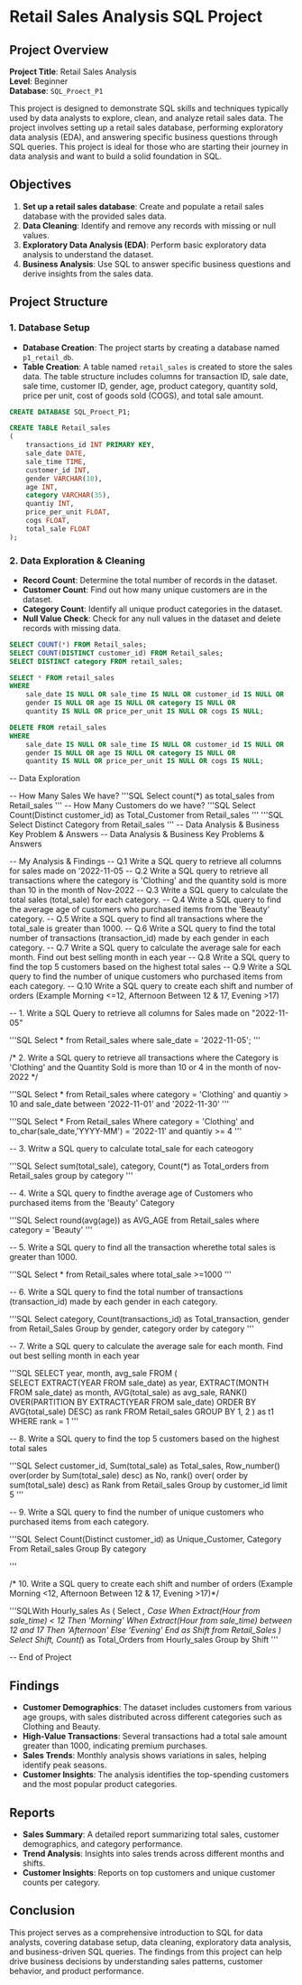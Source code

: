 # Retail Sales Analysis SQL Project

## Project Overview

**Project Title**: Retail Sales Analysis  
**Level**: Beginner  
**Database**: `SQL_Proect_P1`

This project is designed to demonstrate SQL skills and techniques typically used by data analysts to explore, clean, and analyze retail sales data. The project involves setting up a retail sales database, performing exploratory data analysis (EDA), and answering specific business questions through SQL queries. This project is ideal for those who are starting their journey in data analysis and want to build a solid foundation in SQL.

## Objectives

1. **Set up a retail sales database**: Create and populate a retail sales database with the provided sales data.
2. **Data Cleaning**: Identify and remove any records with missing or null values.
3. **Exploratory Data Analysis (EDA)**: Perform basic exploratory data analysis to understand the dataset.
4. **Business Analysis**: Use SQL to answer specific business questions and derive insights from the sales data.

## Project Structure

### 1. Database Setup

- **Database Creation**: The project starts by creating a database named `p1_retail_db`.
- **Table Creation**: A table named `retail_sales` is created to store the sales data. The table structure includes columns for transaction ID, sale date, sale time, customer ID, gender, age, product category, quantity sold, price per unit, cost of goods sold (COGS), and total sale amount.

```sql
CREATE DATABASE SQL_Proect_P1;

CREATE TABLE Retail_sales
(
    transactions_id INT PRIMARY KEY,
    sale_date DATE,	
    sale_time TIME,
    customer_id INT,	
    gender VARCHAR(10),
    age INT,
    category VARCHAR(35),
    quantiy INT,
    price_per_unit FLOAT,	
    cogs FLOAT,
    total_sale FLOAT
);
```

### 2. Data Exploration & Cleaning

- **Record Count**: Determine the total number of records in the dataset.
- **Customer Count**: Find out how many unique customers are in the dataset.
- **Category Count**: Identify all unique product categories in the dataset.
- **Null Value Check**: Check for any null values in the dataset and delete records with missing data.

```sql
SELECT COUNT(*) FROM Retail_sales;
SELECT COUNT(DISTINCT customer_id) FROM Retail_sales;
SELECT DISTINCT category FROM retail_sales;

SELECT * FROM retail_sales
WHERE 
    sale_date IS NULL OR sale_time IS NULL OR customer_id IS NULL OR 
    gender IS NULL OR age IS NULL OR category IS NULL OR 
    quantity IS NULL OR price_per_unit IS NULL OR cogs IS NULL;

DELETE FROM retail_sales
WHERE 
    sale_date IS NULL OR sale_time IS NULL OR customer_id IS NULL OR 
    gender IS NULL OR age IS NULL OR category IS NULL OR 
    quantity IS NULL OR price_per_unit IS NULL OR cogs IS NULL;
```
-- Data Exploration

-- How Many Sales We have?
'''SQL
Select count(*) as total_sales from Retail_sales
'''
-- How Many Customers do we have?
'''SQL
Select Count(Distinct customer_id) as Total_Customer from Retail_sales
'''
'''SQL
Select Distinct Category from Retail_sales
'''
-- Data Analysis & Business Key Problem & Answers
-- Data Analysis & Business Key Problems & Answers

-- My Analysis & Findings
-- Q.1 Write a SQL query to retrieve all columns for sales made on '2022-11-05
-- Q.2 Write a SQL query to retrieve all transactions where the category is 'Clothing' and the quantity sold is more than 10 in the month of Nov-2022
-- Q.3 Write a SQL query to calculate the total sales (total_sale) for each category.
-- Q.4 Write a SQL query to find the average age of customers who purchased items from the 'Beauty' category.
-- Q.5 Write a SQL query to find all transactions where the total_sale is greater than 1000.
-- Q.6 Write a SQL query to find the total number of transactions (transaction_id) made by each gender in each category.
-- Q.7 Write a SQL query to calculate the average sale for each month. Find out best selling month in each year
-- Q.8 Write a SQL query to find the top 5 customers based on the highest total sales 
-- Q.9 Write a SQL query to find the number of unique customers who purchased items from each category.
-- Q.10 Write a SQL query to create each shift and number of orders (Example Morning <=12, Afternoon Between 12 & 17, Evening >17)


-- 1. Write a SQL Query to retrieve all columns for Sales made on "2022-11-05"

'''SQL
Select * from Retail_sales where sale_date = '2022-11-05';
'''

/* 2. Write a SQL query to retrieve all transactions where the Category is 
'Clothing' and the Quantity Sold is more than 10 or 4 in the month of nov-2022 */

'''SQL
Select * 
from Retail_sales 
where category = 'Clothing' 
and quantiy > 10 
and sale_date between '2022-11-01' and '2022-11-30'
'''

'''SQL
Select *
From Retail_sales
Where category = 'Clothing'
	and
	to_char(sale_date,'YYYY-MM') = '2022-11'
	and
	quantiy >= 4
 '''

-- 3. Writw a SQL query to calculate total_sale for each cateogory

'''SQL
Select 
	sum(total_sale), 
	category,
	Count(*) as Total_orders
from Retail_sales 
group by category
'''

-- 4. Write a SQL query to findthe average age of Customers who purchased items from the 'Beauty' Category

'''SQL
Select 
	round(avg(age)) as AVG_AGE
from Retail_sales
where category = 'Beauty'
'''

-- 5. Write a SQL query to find all the transaction wherethe total sales is greater than 1000.

'''SQL
Select *
from Retail_sales
where total_sale >=1000
'''

--  6. Write a SQL query to find the total number of transactions (transaction_id) made by each gender in each category.

'''SQL
Select 
	category,
	Count(transactions_id) as Total_transaction,
	gender 
from Retail_Sales 
Group by gender, 
		 category
order by category
'''

-- 7. Write a SQL query to calculate the average sale for each month. Find out best selling month in each year

'''SQL
SELECT 
       year,
       month,
    avg_sale
FROM 
(    
SELECT 
    EXTRACT(YEAR FROM sale_date) as year,
    EXTRACT(MONTH FROM sale_date) as month,
    AVG(total_sale) as avg_sale,
    RANK() OVER(PARTITION BY EXTRACT(YEAR FROM sale_date) ORDER BY AVG(total_sale) DESC) as rank
FROM Retail_sales
GROUP BY 1, 2
) as t1
WHERE rank = 1
'''

-- 8. Write a SQL query to find the top 5 customers based on the highest total sales 

'''SQL
Select 
	customer_id,
	Sum(total_sale) as Total_sales,
	Row_number() over(order by Sum(total_sale) desc) as No,
	rank() over( order by sum(total_sale) desc) as Rank
from Retail_sales 
Group by customer_id
limit 5
'''

-- 9. Write a SQL query to find the number of unique customers who purchased items from each category.

'''SQL
Select 
	Count(Distinct customer_id) as Unique_Customer,
	Category
From Retail_sales
Group By category

'''

/* 10. Write a SQL query to create each shift and number of orders 
(Example Morning <12, Afternoon Between 12 & 17, Evening >17)*/

'''SQLWith Hourly_sales
As
(
Select *,
	Case
		When Extract(Hour from sale_time) < 12 Then 'Morning'
		When Extract(Hour from sale_time) between 12 and 17 Then 'Afternoon'
		Else 'Evening'
	End as Shift
from Retail_Sales
)
Select
	Shift,
	Count(*) as Total_Orders
from Hourly_sales
Group by Shift
'''

-- End of Project

## Findings

- **Customer Demographics**: The dataset includes customers from various age groups, with sales distributed across different categories such as Clothing and Beauty.
- **High-Value Transactions**: Several transactions had a total sale amount greater than 1000, indicating premium purchases.
- **Sales Trends**: Monthly analysis shows variations in sales, helping identify peak seasons.
- **Customer Insights**: The analysis identifies the top-spending customers and the most popular product categories.

## Reports

- **Sales Summary**: A detailed report summarizing total sales, customer demographics, and category performance.
- **Trend Analysis**: Insights into sales trends across different months and shifts.
- **Customer Insights**: Reports on top customers and unique customer counts per category.

## Conclusion

This project serves as a comprehensive introduction to SQL for data analysts, covering database setup, data cleaning, exploratory data analysis, and business-driven SQL queries. The findings from this project can help drive business decisions by understanding sales patterns, customer behavior, and product performance.
